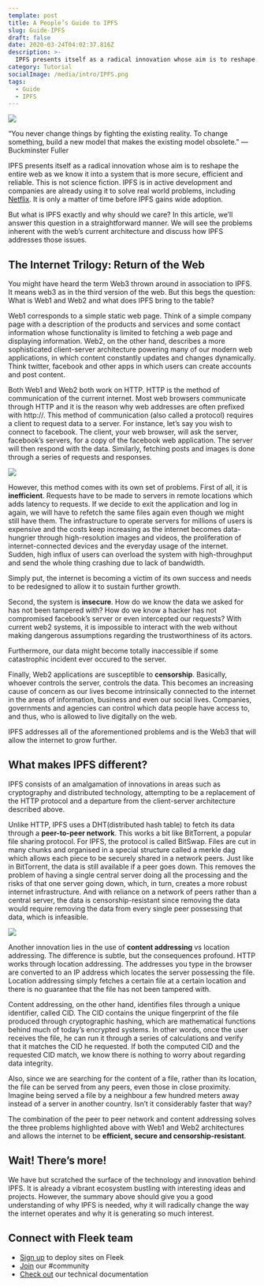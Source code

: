 ```yaml
---
template: post
title: A People’s Guide to IPFS
slug: Guide-IPFS
draft: false
date: 2020-03-24T04:02:37.816Z
description: >-
  IPFS presents itself as a radical innovation whose aim is to reshape the entire web as we know it into a system that is more secure, efficient and reliable.
category: Tutorial
socialImage: /media/intro/IPFS.png
tags:
  - Guide
  - IPFS
---
```

![](media/intro/IPFS.png)

“You never change things by fighting the existing reality. To change something, build a new model that makes the existing model obsolete.”
― Buckminster Fuller

IPFS presents itself as a radical innovation whose aim is to reshape the entire web as we know it into a system that is more secure, efficient and reliable. This is not science fiction. IPFS is in active development and companies are already using it to solve real world problems, including [Netflix](https://www.youtube.com/watch?v=wNfk05D887M). It is only a matter of time before IPFS gains wide adoption.

But what is IPFS exactly and why should we care? In this article, we’ll answer this question in a straightforward manner. We will see the problems inherent with the web’s current architecture and discuss how IPFS addresses those issues.

## The Internet Trilogy: Return of the Web

You might have heard the term Web3 thrown around in association to IPFS. It means web3 as in the third version of the web. But this begs the question: What is Web1 and Web2 and what does IPFS bring to the table?

Web1 corresponds to a simple static web page. Think of a simple company page with a description of the products and services and some contact information whose functionality is limited to fetching a web page and displaying information. Web2, on the other hand, describes a more sophisticated client-server architecture powering many of our modern web applications, in which content constantly updates and changes dynamically. Think twitter, facebook and other apps in which users can create accounts and post content.

Both Web1 and Web2 both work on HTTP. HTTP is the method of communication of the current internet. Most web browsers communicate through HTTP and it is the reason why web addresses are often prefixed with http://. This method of communication (also called a protocol) requires a client to request data to a server. For instance, let’s say you wish to connect to facebook. The client, your web browser, will ask the server, facebook’s servers, for a copy of the facebook web application. The server will then respond with the data. Similarly, fetching posts and images is done through a series of requests and responses.

![](media/intro/intro1.jpg)

However, this method comes with its own set of problems. First of all, it is **inefficient**. Requests have to be made to servers in remote locations which adds latency to requests. If we decide to exit the application and log in again, we will have to refetch the same files again even though we might still have them. The infrastructure to operate servers for millions of users is expensive and the costs keep increasing as the internet becomes data-hungrier through high-resolution images and videos, the proliferation of internet-connected devices and the everyday usage of the internet. Sudden, high influx of users can overload the system with high-throughput and send the whole thing crashing due to lack of bandwidth.

Simply put, the internet is becoming a victim of its own success and needs to be redesigned to allow it to sustain further growth.

Second, the system is **insecure**. How do we know the data we asked for has not been tampered with? How do we know a hacker has not compromised facebook’s server or even intercepted our requests? With current web2 systems, it is impossible to interact with the web without making dangerous assumptions regarding the trustworthiness of its actors.

Furthermore, our data might become totally inaccessible if some catastrophic incident ever occured to the server.

Finally, Web2 applications are susceptible to **censorship**. Basically, whoever controls the server, controls the data. This becomes an increasing cause of concern as our lives become intrinsically connected to the internet in the areas of information, business and even our social lives. Companies, governments and agencies can control which data people have access to, and thus, who is allowed to live digitally on the web.

IPFS addresses all of the aforementioned problems and is the Web3 that will allow the internet to grow further.

## What makes IPFS different?

IPFS consists of an amalgamation of innovations in areas such as cryptography and distributed technology, attempting to be a replacement of the HTTP protocol and a departure from the client-server architecture described above.

Unlike HTTP, IPFS uses a DHT(distributed hash table) to fetch its data through a **peer-to-peer network**. This works a bit like BitTorrent, a popular file sharing protocol. For IPFS, the protocol is called BitSwap. Files are cut in many chunks and organised in a special structure called a merkle dag which allows each piece to be securely shared in a network peers. Just like in BitTorrent, the data is still available if a peer goes down. This removes the problem of having a single central server doing all the processing and the risks of that one server going down, which, in turn, creates a more robust internet infrastructure. And with reliance on a network of peers rather than a central server, the data is censorship-resistant since removing the data would require removing the data from every single peer possessing that data, which is infeasible.

![](media/intro/intro2.jpg)

Another innovation lies in the use of **content addressing** vs location addressing. The difference is subtle, but the consequences profound. HTTP works through location addressing. The addresses you type in the browser are converted to an IP address which locates the server possessing the file. Location addressing simply fetches a certain file at a certain location and there is no guarantee that the file has not been tampered with.

Content addressing, on the other hand, identifies files through a unique identifier, called CID. The CID contains the unique fingerprint of the file produced through cryptographic hashing, which are mathematical functions behind much of today’s encrypted systems. In other words, once the user receives the file, he can run it through a series of calculations and verify that it matches the CID he requested. If both the computed CID and the requested CID match, we know there is nothing to worry about regarding data integrity.

Also, since we are searching for the content of a file, rather than its location, the file can be served from any peers, even those in close proximity. Imagine being served a file by a neighbour a few hundred meters away instead of a server in another country. Isn’t it considerably faster that way?

The combination of the peer to peer network and content addressing solves the three problems highlighted above with Web1 and Web2 architectures and allows the internet to be **efficient, secure and censorship-resistant**.

## Wait! There’s more!

We have but scratched the surface of the technology and innovation behind IPFS. It is already a vibrant ecosystem bustling with interesting ideas and projects. However, the summary above should give you a good understanding of why IPFS is needed, why it will radically change the way the internet operates and why it is generating so much interest.

## Connect with Fleek team
* [Sign up](sites.terminal.co) to deploy sites on Fleek
* [Join](https://join.slack.com/t/terminal-public/shared_invite/zt-bxna7y1d-PbVdut4rgHt5jM6Zjg9g9A) our #community
* [Check out](https://docs.Fleek.co/) our technical documentation